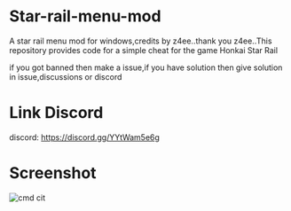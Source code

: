 # Star-rail-menu-mod
A star rail menu mod for windows,credits by z4ee..thank you z4ee..This repository provides code for a simple cheat for the game Honkai Star Rail

if you got banned then make a issue,if you have solution then give solution in issue,discussions or discord
# Link Discord
discord: https://discord.gg/YYtWam5e6g

# Screenshot


![cmd cit](https://github.com/rajapipis/Star-rail-menu-mod/assets/133135016/fd69b25b-154c-4cb0-8b55-1f9a7aa0ab4a)
